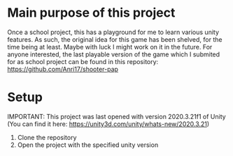 # Main purpose of this project

Once a school project, this has a playground for me to learn various unity features.
As such, the original idea for this game has been shelved, for the time being at least. Maybe with luck I might work on it in the future.
For anyone interested, the last playable version of the game which I submited for as school project can be found in this repository: https://github.com/Anri17/shooter-pap

# Setup

IMPORTANT: This project was last opened with version 2020.3.21f1 of Unity (You can find it here: https://unity3d.com/unity/whats-new/2020.3.21)

1. Clone the repository
2. Open the project with the specified unity version

